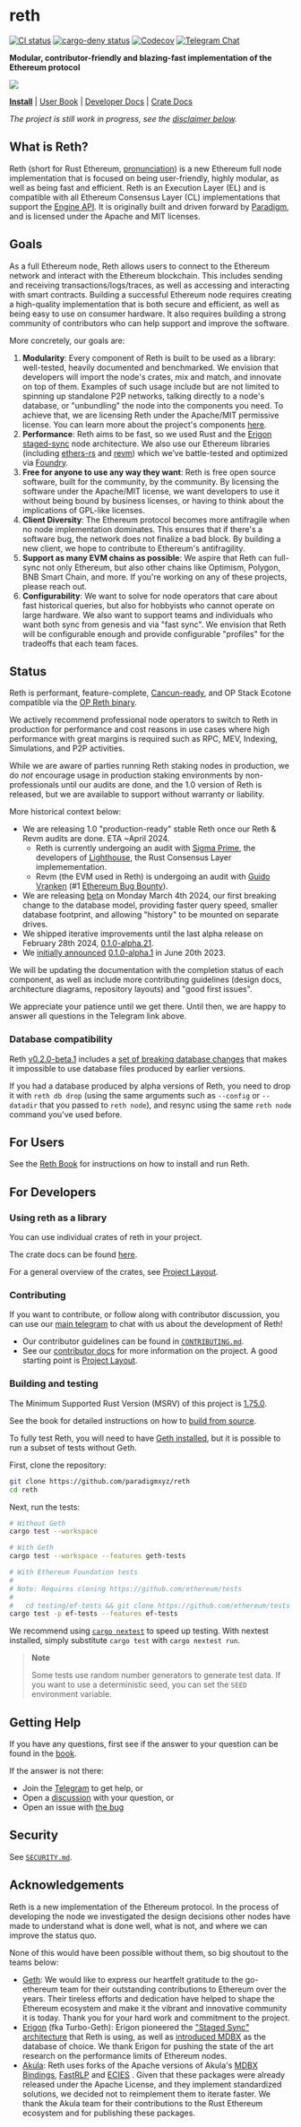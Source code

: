 # reth

[![CI status](https://github.com/paradigmxyz/reth/workflows/ci/badge.svg)][gh-ci]
[![cargo-deny status](https://github.com/paradigmxyz/reth/workflows/deny/badge.svg)][gh-deny]
[![Codecov](https://img.shields.io/codecov/c/github/paradigmxyz/reth?token=c24SDcMImE)][codecov]
[![Telegram Chat][tg-badge]][tg-url]

**Modular, contributor-friendly and blazing-fast implementation of the Ethereum protocol**

![](./assets/reth-alpha.png)

**[Install](https://paradigmxyz.github.io/reth/installation/installation.html)**
| [User Book](https://paradigmxyz.github.io/reth)
| [Developer Docs](./docs)
| [Crate Docs](https://paradigmxyz.github.io/reth/docs)

_The project is still work in progress, see the [disclaimer below](#status)._

[codecov]: https://app.codecov.io/gh/paradigmxyz/reth
[gh-ci]: https://github.com/paradigmxyz/reth/actions/workflows/ci.yml
[gh-deny]: https://github.com/paradigmxyz/reth/actions/workflows/deny.yml
[tg-badge]: https://img.shields.io/endpoint?color=neon&logo=telegram&label=chat&url=https%3A%2F%2Ftg.sumanjay.workers.dev%2Fparadigm%5Freth

## What is Reth?

Reth (short for Rust Ethereum, [pronunciation](https://twitter.com/kelvinfichter/status/1597653609411268608)) is a new Ethereum full node implementation that is focused on being user-friendly, highly modular, as well as being fast and efficient. Reth is an Execution Layer (EL) and is compatible with all Ethereum Consensus Layer (CL) implementations that support the [Engine API](https://github.com/ethereum/execution-apis/tree/a0d03086564ab1838b462befbc083f873dcf0c0f/src/engine). It is originally built and driven forward by [Paradigm](https://paradigm.xyz/), and is licensed under the Apache and MIT licenses.

## Goals

As a full Ethereum node, Reth allows users to connect to the Ethereum network and interact with the Ethereum blockchain. This includes sending and receiving transactions/logs/traces, as well as accessing and interacting with smart contracts. Building a successful Ethereum node requires creating a high-quality implementation that is both secure and efficient, as well as being easy to use on consumer hardware. It also requires building a strong community of contributors who can help support and improve the software.

More concretely, our goals are:

1. **Modularity**: Every component of Reth is built to be used as a library: well-tested, heavily documented and benchmarked. We envision that developers will import the node's crates, mix and match, and innovate on top of them. Examples of such usage include but are not limited to spinning up standalone P2P networks, talking directly to a node's database, or "unbundling" the node into the components you need. To achieve that, we are licensing Reth under the Apache/MIT permissive license. You can learn more about the project's components [here](./docs/repo/layout.md).
2. **Performance**: Reth aims to be fast, so we used Rust and the [Erigon staged-sync](https://erigon.substack.com/p/erigon-stage-sync-and-control-flows) node architecture. We also use our Ethereum libraries (including [ethers-rs](https://github.com/gakonst/ethers-rs/) and [revm](https://github.com/bluealloy/revm/)) which we’ve battle-tested and optimized via [Foundry](https://github.com/foundry-rs/foundry/).
3. **Free for anyone to use any way they want**: Reth is free open source software, built for the community, by the community. By licensing the software under the Apache/MIT license, we want developers to use it without being bound by business licenses, or having to think about the implications of GPL-like licenses.
4. **Client Diversity**: The Ethereum protocol becomes more antifragile when no node implementation dominates. This ensures that if there's a software bug, the network does not finalize a bad block. By building a new client, we hope to contribute to Ethereum's antifragility.
5. **Support as many EVM chains as possible**: We aspire that Reth can full-sync not only Ethereum, but also other chains like Optimism, Polygon, BNB Smart Chain, and more. If you're working on any of these projects, please reach out.
6. **Configurability**: We want to solve for node operators that care about fast historical queries, but also for hobbyists who cannot operate on large hardware. We also want to support teams and individuals who want both sync from genesis and via "fast sync". We envision that Reth will be configurable enough and provide configurable "profiles" for the tradeoffs that each team faces.

## Status

Reth is performant, feature-complete, [Cancun-ready](https://paradigmxyz.github.io/reth/run/run-a-node.html), and OP Stack Ecotone compatible via the [OP Reth binary](https://paradigmxyz.github.io/reth/run/optimism.html?highlight=optimism#running-on-optimism).

We actively recommend professional node operators to switch to Reth in production for performance and cost reasons in use cases where high performance with great margins is required such as RPC, MEV, Indexing, Simulations, and P2P activities.

While we are aware of parties running Reth staking nodes in production, we do *not* encourage usage in production staking environments by non-professionals until our audits are done, and the 1.0 version of Reth is released, but we are available to support without warranty or liability. 

More historical context below:
* We are releasing 1.0 "production-ready" stable Reth once our Reth & Revm audits are done. ETA ~April 2024.
    * Reth is currently undergoing an audit with [Sigma Prime](https://sigmaprime.io/), the developers of [Lighthouse](https://github.com/sigp/lighthouse), the Rust Consensus Layer implemementation.
    * Revm (the EVM used in Reth) is undergoing an audit with [Guido Vranken](https://twitter.com/guidovranken) (#1 [Ethereum Bug Bounty](https://ethereum.org/en/bug-bounty)).
* We are releasing [beta](https://github.com/paradigmxyz/reth/releases/tag/v0.2.0-beta.1) on Monday March 4th 2024, our first breaking change to the database model, providing faster query speed, smaller database footprint, and allowing "history" to be mounted on separate drives.
* We shipped iterative improvements until the last alpha release on February 28th 2024, [0.1.0-alpha.21](https://github.com/paradigmxyz/reth/releases/tag/v0.1.0-alpha.21).
* We [initially announced](https://www.paradigm.xyz/2023/06/reth-alpha) [0.1.0-alpha.1](https://github.com/paradigmxyz/reth/releases/tag/v0.1.0-alpha.1) in June 20th 2023.


We will be updating the documentation with the completion status of each component, as well as include more contributing guidelines (design docs, architecture diagrams, repository layouts) and "good first issues".

We appreciate your patience until we get there. Until then, we are happy to answer all questions in the Telegram link above.

### Database compatibility

Reth [v0.2.0-beta.1](https://github.com/paradigmxyz/reth/releases/tag/v0.2.0-beta.1) includes
a [set of breaking database changes](https://github.com/paradigmxyz/reth/pull/5191) that makes it impossible to use database files produced by earlier versions.

If you had a database produced by alpha versions of Reth, you need to drop it with `reth db drop`
(using the same arguments such as `--config` or `--datadir` that you passed to `reth node`), and resync using the same `reth node` command you've used before.

## For Users

See the [Reth Book](https://paradigmxyz.github.io/reth) for instructions on how to install and run Reth.

## For Developers

### Using reth as a library

You can use individual crates of reth in your project.

The crate docs can be found [here](https://paradigmxyz.github.io/reth/docs).

For a general overview of the crates, see [Project Layout](./docs/repo/layout.md).

### Contributing

If you want to contribute, or follow along with contributor discussion, you can use our [main telegram](https://t.me/paradigm_reth) to chat with us about the development of Reth!

- Our contributor guidelines can be found in [`CONTRIBUTING.md`](./CONTRIBUTING.md).
- See our [contributor docs](./docs) for more information on the project. A good starting point is [Project Layout](./docs/repo/layout.md).

### Building and testing

<!--
When updating this, also update:
- clippy.toml
- Cargo.toml
- .github/workflows/lint.yml
-->

The Minimum Supported Rust Version (MSRV) of this project is [1.75.0](https://blog.rust-lang.org/2023/12/28/Rust-1.75.0.html).

See the book for detailed instructions on how to [build from source](https://paradigmxyz.github.io/reth/installation/source.html).

To fully test Reth, you will need to have [Geth installed](https://geth.ethereum.org/docs/getting-started/installing-geth), but it is possible to run a subset of tests without Geth.

First, clone the repository:

```sh
git clone https://github.com/paradigmxyz/reth
cd reth
```

Next, run the tests:

```sh
# Without Geth
cargo test --workspace

# With Geth
cargo test --workspace --features geth-tests

# With Ethereum Foundation tests
#
# Note: Requires cloning https://github.com/ethereum/tests
#
#   cd testing/ef-tests && git clone https://github.com/ethereum/tests ethereum-tests
cargo test -p ef-tests --features ef-tests
```

We recommend using [`cargo nextest`](https://nexte.st/) to speed up testing. With nextest installed, simply substitute `cargo test` with `cargo nextest run`.

> **Note**
>
> Some tests use random number generators to generate test data. If you want to use a deterministic seed, you can set the `SEED` environment variable.

## Getting Help

If you have any questions, first see if the answer to your question can be found in the [book][book].

If the answer is not there:

- Join the [Telegram][tg-url] to get help, or
- Open a [discussion](https://github.com/paradigmxyz/reth/discussions/new) with your question, or
- Open an issue with [the bug](https://github.com/paradigmxyz/reth/issues/new?assignees=&labels=C-bug%2CS-needs-triage&projects=&template=bug.yml)

## Security

See [`SECURITY.md`](./SECURITY.md).

## Acknowledgements

Reth is a new implementation of the Ethereum protocol. In the process of developing the node we investigated the design decisions other nodes have made to understand what is done well, what is not, and where we can improve the status quo.

None of this would have been possible without them, so big shoutout to the teams below:

- [Geth](https://github.com/ethereum/go-ethereum/): We would like to express our heartfelt gratitude to the go-ethereum team for their outstanding contributions to Ethereum over the years. Their tireless efforts and dedication have helped to shape the Ethereum ecosystem and make it the vibrant and innovative community it is today. Thank you for your hard work and commitment to the project.
- [Erigon](https://github.com/ledgerwatch/erigon) (fka Turbo-Geth): Erigon pioneered the ["Staged Sync" architecture](https://erigon.substack.com/p/erigon-stage-sync-and-control-flows) that Reth is using, as well as [introduced MDBX](https://github.com/ledgerwatch/erigon/wiki/Choice-of-storage-engine) as the database of choice. We thank Erigon for pushing the state of the art research on the performance limits of Ethereum nodes.
- [Akula](https://github.com/akula-bft/akula/): Reth uses forks of the Apache versions of Akula's [MDBX Bindings](https://github.com/paradigmxyz/reth/pull/132), [FastRLP](https://github.com/paradigmxyz/reth/pull/63) and [ECIES](https://github.com/paradigmxyz/reth/pull/80) . Given that these packages were already released under the Apache License, and they implement standardized solutions, we decided not to reimplement them to iterate faster. We thank the Akula team for their contributions to the Rust Ethereum ecosystem and for publishing these packages.

[book]: https://paradigmxyz.github.io/reth/
[tg-url]: https://t.me/paradigm_reth
